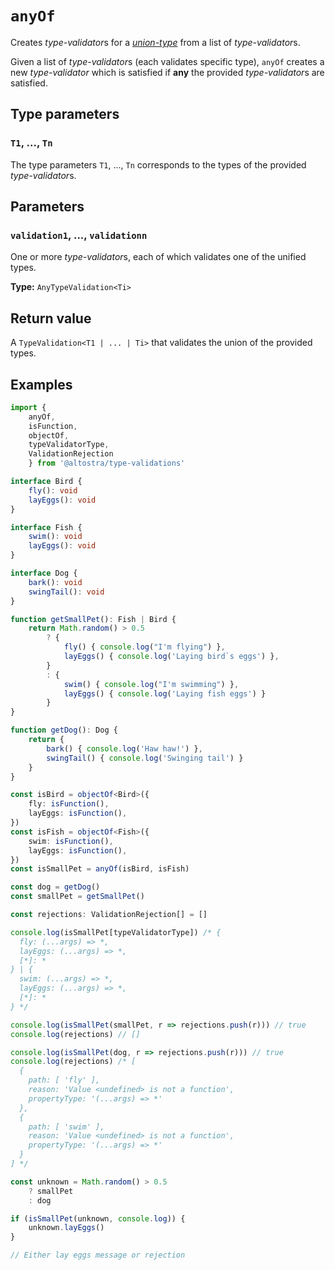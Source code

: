 # `anyOf`

Creates *type-validator*s for a
[*union-type*](https://www.typescriptlang.org/docs/handbook/2/everyday-types.html#union-types)
from a list of *type-validator*s.

Given a list of *type-validator*s (each validates specific type), `anyOf` creates a 
new *type-validator* which is satisfied if **any** the provided *type-validator*s
are satisfied.

## Type parameters

### `T1`, ..., `Tn`
The type parameters `T1`, ..., `Tn` corresponds to the types of the provided 
*type-validator*s.

## Parameters

### `validation1`, ..., `validationn`
One or more *type-validator*s, each of which validates one of the unified types.

**Type:** `AnyTypeValidation<Ti>`

## Return value

A `TypeValidation<T1 | ... | Ti>` that validates the union of the provided types.

## Examples

```ts
import {
    anyOf,
    isFunction,
    objectOf,
    typeValidatorType,
    ValidationRejection
    } from '@altostra/type-validations'

interface Bird {
    fly(): void
    layEggs(): void
}

interface Fish {
    swim(): void
    layEggs(): void
}

interface Dog {
    bark(): void
    swingTail(): void
}

function getSmallPet(): Fish | Bird {
    return Math.random() > 0.5
        ? {
            fly() { console.log("I'm flying") },
            layEggs() { console.log('Laying bird`s eggs') },
        }
        : {
            swim() { console.log("I'm swimming") },
            layEggs() { console.log('Laying fish eggs') }
        }
}

function getDog(): Dog {
    return {
        bark() { console.log('Haw haw!') },
        swingTail() { console.log('Swinging tail') }
    }
}

const isBird = objectOf<Bird>({
    fly: isFunction(),
    layEggs: isFunction(),
})
const isFish = objectOf<Fish>({
    swim: isFunction(),
    layEggs: isFunction(),
})
const isSmallPet = anyOf(isBird, isFish)

const dog = getDog()
const smallPet = getSmallPet()

const rejections: ValidationRejection[] = []

console.log(isSmallPet[typeValidatorType]) /* {
  fly: (...args) => *,
  layEggs: (...args) => *,
  [*]: *
} | {
  swim: (...args) => *,
  layEggs: (...args) => *,
  [*]: *
} */

console.log(isSmallPet(smallPet, r => rejections.push(r))) // true
console.log(rejections) // []

console.log(isSmallPet(dog, r => rejections.push(r))) // true
console.log(rejections) /* [
  {
    path: [ 'fly' ],
    reason: 'Value <undefined> is not a function',
    propertyType: '(...args) => *'
  },
  {
    path: [ 'swim' ],
    reason: 'Value <undefined> is not a function',
    propertyType: '(...args) => *'
  }
] */

const unknown = Math.random() > 0.5
    ? smallPet
    : dog

if (isSmallPet(unknown, console.log)) {
    unknown.layEggs()
}

// Either lay eggs message or rejection
```
